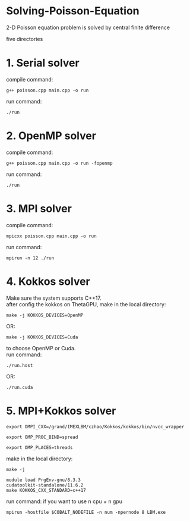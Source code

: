 # Solving-Poisson-Equation

2-D Poisson equation problem is solved by central finite difference

five directories

# 1. Serial solver
  compile command:
  ```
  g++ poisson.cpp main.cpp -o run
  ```
  run command:
  ```
  ./run
  ```
  
# 2. OpenMP solver
  compile command:
  ```
  g++ poisson.cpp main.cpp -o run -fopenmp 
  ```
  run command: 
  ```
  ./run
  ```
  
# 3. MPI solver
  compile command: 
  ```
  mpicxx poisson.cpp main.cpp -o run 
  ```
  run command: 
  ```
  mpirun -n 12 ./run
  ```
  
# 4. Kokkos solver 
  Make sure the system supports C++17.\
  after config the kokkos on ThetaGPU, 
  make in the local directory: 
  ```
  make -j KOKKOS_DEVICES=OpenMP
  ```
  OR: 
  ```
  make -j KOKKOS_DEVICES=Cuda 
  ```
  to choose OpenMP or Cuda. \
  run command: 
  ```
  ./run.host
  ```
  OR:
  ```
  ./run.cuda
   ```
# 5. MPI+Kokkos solver 
  ```
  export OMPI_CXX=/grand/IMEXLBM/czhao/Kokkos/kokkos/bin/nvcc_wrapper
  ```
  ```
  export OMP_PROC_BIND=spread
  ```
  ```
  export OMP_PLACES=threads
  ```
  make in the local directory: 
  ```
  make -j
  
  module load PrgEnv-gnu/8.3.3 
  cudatoolkit-standalone/11.6.2
  make KOKKOS_CXX_STANDARD=c++17
  ```
  run command: if you want to use n cpu + n gpu
  ```
mpirun -hostfile $COBALT_NODEFILE -n num -npernode 8 LBM.exe
  ```
  

